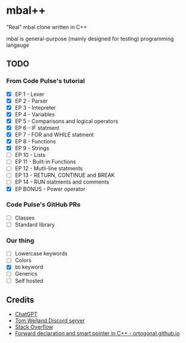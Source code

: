 # mbal++
"Real" mbal clone written in C++

mbal is general-purpose (mainly designed for testing) programming langauge

## TODO
### From Code Pulse's tutorial
- [x] EP 1 - Lexer
- [x] EP 2 - Parser
- [x] EP 3 - Intepreter
- [x] EP 4 - Variables
- [x] EP 5 - Comparisons and logical operators
- [x] EP 6 - IF statment
- [X] EP 7 - FOR and WHILE statment
- [x] EP 8 - Functions
- [x] EP 9 - Strings
- [ ] EP 10 - Lists
- [ ] EP 11 - Built-in Functions
- [ ] EP 12 - Mutli-line statments
- [ ] EP 13 - RETURN, CONTINUE and BREAK
- [ ] EP 14 - RUN statments and comments
- [x] EP BONUS - Power operator

### Code Pulse's GitHub PRs
- [ ] Classes
- [ ] Standard library

### Our thing
- [ ] Lowercase keywords
- [ ] Colors
- [x] `DO` keyword
- [ ] Generics
- [ ] Self hosted

## Credits
- [ChatGPT](ai.com)
- [Tom Weiland Discord server](https://discord.gg/tomweiland)
- [Stack Overflow](https://stackoverflow.com/)
- [Forward declaration and smart pointer in C++ - ortogonal.github.io](https://ortogonal.github.io/cpp/forward-declaration-and-smart-pointers/)
